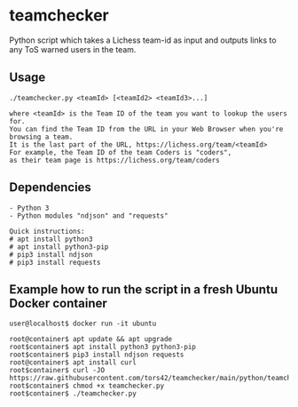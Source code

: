# teamchecker

Python script which takes a Lichess team-id as input and outputs links to any ToS warned users in the team.

## Usage

    ./teamchecker.py <teamId> [<teamId2> <teamId3>...]

    where <teamId> is the Team ID of the team you want to lookup the users for.
    You can find the Team ID from the URL in your Web Browser when you're browsing a team.
    It is the last part of the URL, https://lichess.org/team/<teamId>
    For example, the Team ID of the team Coders is "coders",
    as their team page is https://lichess.org/team/coders

## Dependencies

    - Python 3
    - Python modules "ndjson" and "requests"

    Quick instructions:
    # apt install python3
    # apt install python3-pip
    # pip3 install ndjson
    # pip3 install requests

## Example how to run the script in a fresh Ubuntu Docker container

    user@localhost$ docker run -it ubuntu

    root@container$ apt update && apt upgrade
    root$container$ apt install python3 python3-pip
    root$container$ pip3 install ndjson requests
    root@container$ apt install curl
    root$container$ curl -JO https://raw.githubusercontent.com/tors42/teamchecker/main/python/teamchecker.py
    root$container$ chmod +x teamchecker.py
    root$container$ ./teamchecker.py
